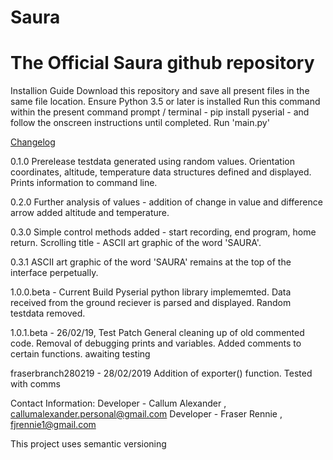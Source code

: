 # Saura
<h1>The Official Saura github repository</h1>

Installion Guide
Download this repository and save all present files in the same file location.
Ensure Python 3.5 or later is installed
Run this command within the present command prompt / terminal - pip install pyserial - and follow the onscreen instructions until completed.
Run 'main.py'

<u>Changelog</u>

0.1.0
Prerelease testdata generated using random values.
Orientation coordinates, altitude, temperature data structures defined and displayed.
Prints information to command line.

0.2.0
Further analysis of values - addition of change in value and difference arrow added altitude and temperature. 

0.3.0
Simple control methods added - start recording, end program, home return.
Scrolling title - ASCII art graphic of the word 'SAURA'.

0.3.1
ASCII art graphic of the word 'SAURA' remains at the top of the interface perpetually.

1.0.0.beta - Current Build
Pyserial python library implememted.
Data received from the ground reciever is parsed and displayed.
Random testdata removed.

1.0.1.beta - 26/02/19, Test Patch
General cleaning up of old commented code.
Removal of debugging prints and variables.
Added comments to certain functions.
awaiting testing

fraserbranch280219 - 28/02/2019
Addition of exporter() function. Tested with comms

Contact Information:
Developer - Callum Alexander , callumalexander.personal@gmail.com
Developer - Fraser Rennie , fjrennie1@gmail.com

This project uses semantic versioning

